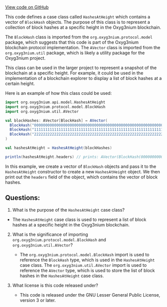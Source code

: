 [View code on GitHub](https://github.com/oxyg3nium/oxyg3nium/api/src/main/scala/org/oxyg3nium/api/model/HashesAtHeight.scala)

This code defines a case class called `HashesAtHeight` which contains a vector of `BlockHash` objects. The purpose of this class is to represent a collection of block hashes at a specific height in the Oxyg3nium blockchain. 

The `BlockHash` class is imported from the `org.oxyg3nium.protocol.model` package, which suggests that this code is part of the Oxyg3nium blockchain protocol implementation. The `AVector` class is imported from the `org.oxyg3nium.util` package, which is likely a utility package for the Oxyg3nium project.

This class can be used in the larger project to represent a snapshot of the blockchain at a specific height. For example, it could be used in the implementation of a blockchain explorer to display a list of block hashes at a certain height. 

Here is an example of how this class could be used:

```scala
import org.oxyg3nium.api.model.HashesAtHeight
import org.oxyg3nium.protocol.model.BlockHash
import org.oxyg3nium.util.AVector

val blockHashes: AVector[BlockHash] = AVector(
  BlockHash("0000000000000000000000000000000000000000000000000000000000000000"),
  BlockHash("1111111111111111111111111111111111111111111111111111111111111111"),
  BlockHash("2222222222222222222222222222222222222222222222222222222222222222")
)

val hashesAtHeight = HashesAtHeight(blockHashes)

println(hashesAtHeight.headers) // prints: AVector(BlockHash(0000000000000000000000000000000000000000000000000000000000000000), BlockHash(1111111111111111111111111111111111111111111111111111111111111111), BlockHash(2222222222222222222222222222222222222222222222222222222222222222))
```

In this example, we create a vector of `BlockHash` objects and pass it to the `HashesAtHeight` constructor to create a new `HashesAtHeight` object. We then print out the `headers` field of the object, which contains the vector of block hashes.
## Questions: 
 1. What is the purpose of the `HashesAtHeight` case class?
   - The `HashesAtHeight` case class is used to represent a list of block hashes at a specific height in the Oxyg3nium blockchain.

2. What is the significance of importing `org.oxyg3nium.protocol.model.BlockHash` and `org.oxyg3nium.util.AVector`?
   - The `org.oxyg3nium.protocol.model.BlockHash` import is used to reference the `BlockHash` type, which is used in the `HashesAtHeight` case class. The `org.oxyg3nium.util.AVector` import is used to reference the `AVector` type, which is used to store the list of block hashes in the `HashesAtHeight` case class.

3. What license is this code released under?
   - This code is released under the GNU Lesser General Public License, version 3 or later.